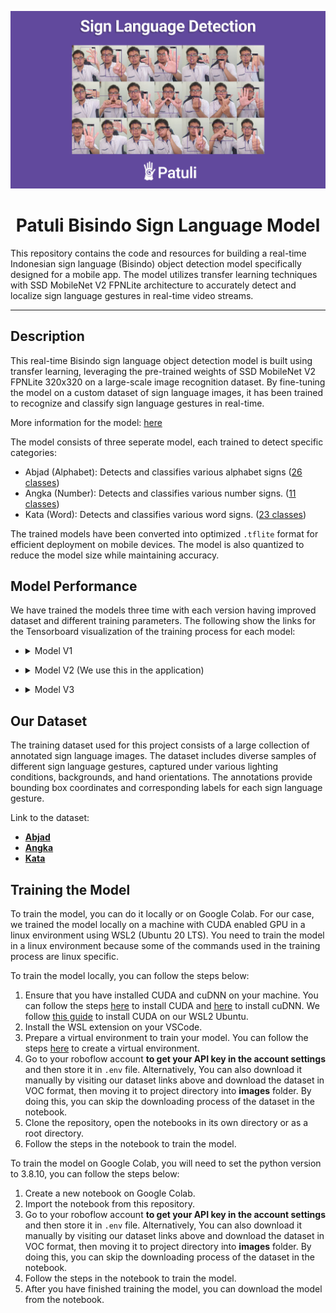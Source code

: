 <p align="center">
    <img src="preview.png?raw=true" alt="Preview">
</p>

<h1 align="center">Patuli Bisindo Sign Language Model</h1>

This repository contains the code and resources for building a real-time Indonesian sign language (Bisindo) object detection model specifically designed for a mobile app. The model utilizes transfer learning techniques with SSD MobileNet V2 FPNLite architecture to accurately detect and localize sign language gestures in real-time video streams.

---

## Description

This real-time Bisindo sign language object detection model is built using transfer learning, leveraging the pre-trained weights of SSD MobileNet V2 FPNLite 320x320 on a large-scale image recognition dataset. By fine-tuning the model on a custom dataset of sign language images, it has been trained to recognize and classify sign language gestures in real-time.

More information for the model: [here](https://arxiv.org/abs/1801.04381v4)

The model consists of three seperate model, each trained to detect specific categories:

- Abjad (Alphabet): Detects and classifies various alphabet signs ([26 classes](Training/V2/Abjad/classes.txt))
- Angka (Number): Detects and classifies various number signs. ([11 classes](Training/V2/Angka/classes.txt))
- Kata (Word): Detects and classifies various word signs. ([23 classes](Training/V2/Kata/classes.txt))

The trained models have been converted into optimized `.tflite` format for efficient deployment on mobile devices. The model is also quantized to reduce the model size while maintaining accuracy.

## Model Performance

We have trained the models three time with each version having improved dataset and different training parameters. The following show the links for the Tensorboard visualization of the training process for each model:

- <details>
  <summary>Model V1</summary>

  [V1](Models/V1) is our experimental model, trained with varying steps and still not optimized datasets.

  - [Abjad](https://tensorboard.dev/experiment/IVQTyqHVQ3mquX9DeMozUg/#scalars&runSelectionState=eyJ2MS90cmFpbmluZy90cmFpbiI6dHJ1ZSwidjIvdHJhaW5pbmcvdHJhaW4iOmZhbHNlLCJ2My90cmFpbmluZy90cmFpbiI6ZmFsc2V9)
  - [Angka](https://tensorboard.dev/experiment/c8dWKgsRRTKj6xeob6ZBLg/#scalars&runSelectionState=eyJ2MS90cmFpbmluZy90cmFpbiI6dHJ1ZSwidjIvdHJhaW5pbmcvdHJhaW4iOmZhbHNlLCJ2My90cmFpbmluZy90cmFpbiI6ZmFsc2V9)
  - [Kata](https://tensorboard.dev/experiment/wtLb1cerQMOk1ayoQHw6YA/)

</details>

- <details>
  <summary>Model V2 (We use this in the application)</summary>

  [V2](Models/V2) is our first production model, trained with optimized dataset and 40k steps of training.

  - [Abjad](https://tensorboard.dev/experiment/IVQTyqHVQ3mquX9DeMozUg/#scalars&runSelectionState=eyJ2MS90cmFpbmluZy90cmFpbiI6ZmFsc2UsInYyL3RyYWluaW5nL3RyYWluIjp0cnVlLCJ2My90cmFpbmluZy90cmFpbiI6ZmFsc2V9)
  - [Angka](https://tensorboard.dev/experiment/c8dWKgsRRTKj6xeob6ZBLg/#scalars&runSelectionState=eyJ2MS90cmFpbmluZy90cmFpbiI6ZmFsc2UsInYyL3RyYWluaW5nL3RyYWluIjp0cnVlLCJ2My90cmFpbmluZy90cmFpbiI6ZmFsc2V9)
  - [Kata](https://tensorboard.dev/experiment/AIAlog5kSk2KRXJuyZjGxQ/)

</details>

- <details>
  <summary>Model V3</summary>

  [V3](Models/V3) is our second production model, trained with the same dataset as V2 and this time with less steps of training (20k steps).

  - [Abjad](https://tensorboard.dev/experiment/IVQTyqHVQ3mquX9DeMozUg/#scalars&runSelectionState=eyJ2MS90cmFpbmluZy90cmFpbiI6ZmFsc2UsInYyL3RyYWluaW5nL3RyYWluIjpmYWxzZSwidjMvdHJhaW5pbmcvdHJhaW4iOnRydWV9)
  - [Angka](https://tensorboard.dev/experiment/c8dWKgsRRTKj6xeob6ZBLg/#scalars&runSelectionState=eyJ2MS90cmFpbmluZy90cmFpbiI6ZmFsc2UsInYyL3RyYWluaW5nL3RyYWluIjpmYWxzZSwidjMvdHJhaW5pbmcvdHJhaW4iOnRydWV9)
  - [Kata](https://tensorboard.dev/experiment/m476V1CKQZy0HDaA2rkcMw/)

</details>

## Our Dataset

The training dataset used for this project consists of a large collection of annotated sign language images. The dataset includes diverse samples of different sign language gestures, captured under various lighting conditions, backgrounds, and hand orientations. The annotations provide bounding box coordinates and corresponding labels for each sign language gesture.

Link to the dataset:

- [**Abjad**](https://universe.roboflow.com/patuli-fbumd/patuli-alphabetical-dataset)
- [**Angka**](https://universe.roboflow.com/patuli-fbumd/patuli-numbers-dataset)
- [**Kata**](https://universe.roboflow.com/patuli-fbumd/patuli-words-dataset)

## Training the Model

To train the model, you can do it locally or on Google Colab. For our case, we trained the model locally on a machine with CUDA enabled GPU in a linux environment using WSL2 (Ubuntu 20 LTS). You need to train the model in a linux environment because some of the commands used in the training process are linux specific.

To train the model locally, you can follow the steps below:

1. Ensure that you have installed CUDA and cuDNN on your machine. You can follow the steps [here](https://docs.nvidia.com/cuda/cuda-installation-guide-linux/index.html) to install CUDA and [here](https://docs.nvidia.com/deeplearning/cudnn/install-guide/index.html) to install cuDNN. We follow [this guide](https://gist.github.com/adwellj/2769957e7fc8c7e9372e5f4b06f72b80) to install CUDA on our WSL2 Ubuntu.
2. Install the WSL extension on your VSCode.
3. Prepare a virtual environment to train your model. You can follow the steps [here](https://docs.python.org/3/tutorial/venv.html) to create a virtual environment.
4. Go to your roboflow account **to get your API key in the account settings** and then store it in `.env` file. Alternatively, You can also download it manually by visiting our dataset links above and download the dataset in VOC format, then moving it to project directory into **images** folder. By doing this, you can skip the downloading process of the dataset in the notebook.
5. Clone the repository, open the notebooks in its own directory or as a root directory.
6. Follow the steps in the notebook to train the model.

To train the model on Google Colab, you will need to set the python version to 3.8.10, you can follow the steps below:

1. Create a new notebook on Google Colab.
2. Import the notebook from this repository.
3. Go to your roboflow account **to get your API key in the account settings** and then store it in `.env` file. Alternatively, You can also download it manually by visiting our dataset links above and download the dataset in VOC format, then moving it to project directory into **images** folder. By doing this, you can skip the downloading process of the dataset in the notebook.
4. Follow the steps in the notebook to train the model.
5. After you have finished training the model, you can download the model from the notebook.
